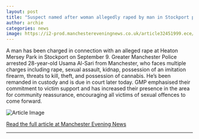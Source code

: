 ```yaml
---
layout: post
title: "Suspect named after woman allegedly raped by man in Stockport park with imitation firearm"
author: archie
categories: news
image: https://i2-prod.manchestereveningnews.co.uk/article32451999.ece/ALTERNATES/s1200/0_heaton-mersey-park.jpg
---
```

A man has been charged in connection with an alleged rape at Heaton Mersey Park in Stockport on September 9. Greater Manchester Police arrested 28-year-old Usama Al-Sari from Manchester, who faces multiple charges including rape, sexual assault, kidnap, possession of an imitation firearm, threats to kill, theft, and possession of cannabis. He’s been remanded in custody and is due in court later today. GMP emphasised their commitment to victim support and has increased their presence in the area for community reassurance, encouraging all victims of sexual offences to come forward.

![Article Image](https://i2-prod.manchestereveningnews.co.uk/article32451999.ece/ALTERNATES/s1200/0_heaton-mersey-park.jpg)

[Read the full article at Manchester Evening News](https://www.manchestereveningnews.co.uk/news/greater-manchester-news/suspect-named-after-woman-allegedly-32455057)

---
